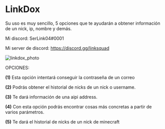 # LinkDox
Su uso es muy sencillo, 5 opciones que te ayudarán a obtener información de un nick, ip, nombre y demás.

Mi discord: SerLink04#0001

Mi server de discord: https://discord.gg/linksquad

![linkdox_photo](https://user-images.githubusercontent.com/66963108/99462453-02fb6480-2934-11eb-8047-a05a0f28ae1c.PNG)


OPCIONES:

**(1)** Esta opción intentará conseguir la contraseña de un correo

**(2)** Podrás obtener el historial de nicks de un nick o username.

**(3)** Te dará información de una aipi address.

**(4)** Con esta opción podrás encontrar cosas más concretas a partir de varios parámetros.

**(5)** Te dará el historial de nicks de un nick de minecraft

 
